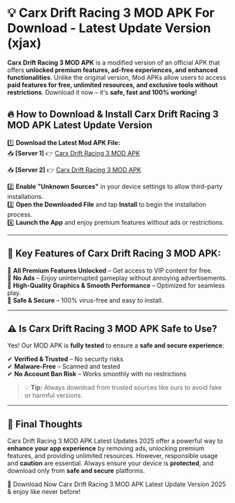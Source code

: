 # 💡 Carx Drift Racing 3 MOD APK For Download - Latest Update Version (xjax)

**Carx Drift Racing 3 MOD APK** is a modified version of an official APK that offers **unlocked premium features, ad-free experiences, and enhanced functionalities**. Unlike the original version, Mod APKs allow users to access **paid features for free, unlimited resources, and exclusive tools without restrictions**. Download it now – it's **safe, fast and 100% working!**

## 🔥 **How to Download & Install Carx Drift Racing 3 MOD APK Latest Update Version**

1️⃣ **Download the Latest Mod APK File:**  
📥 **[Server 1]** 👉 [Carx Drift Racing 3 MOD APK](https://hapymods.com?title=Carx+Drift+Racing+3+MOD+APK&ref=FU1)

📥 **[Server 2]** 👉 [Carx Drift Racing 3 MOD APK](https://hapymods.com?title=Carx+Drift+Racing+3+MOD+APK&ref=FU1)

2️⃣ **Enable "Unknown Sources"** in your device settings to allow third-party installations.  
3️⃣ **Open the Downloaded File** and tap **Install** to begin the installation process.  
4️⃣ **Launch the App** and enjoy premium features without ads or restrictions.

---

## 🌟 **Key Features of Carx Drift Racing 3 MOD APK:**
 
🔽 **All Premium Features Unlocked** – Get access to VIP content for free.  
🔽 **No Ads** – Enjoy uninterrupted gameplay without annoying advertisements.  
🔽 **High-Quality Graphics & Smooth Performance** – Optimized for seamless play.  
🔽 **Safe & Secure** – 100% virus-free and easy to install.  

---

## ⚠️ **Is Carx Drift Racing 3 MOD APK Safe to Use?**

Yes! Our MOD APK is **fully tested** to ensure a **safe and secure experience**:

✔ **Verified & Trusted** – No security risks  
✔ **Malware-Free** – Scanned and tested  
✔ **No Account Ban Risk** – Works smoothly with no restrictions

> 💡 **Tip:** Always download from trusted sources like ours to avoid fake or harmful versions.

---

## 📌 **Final Thoughts**
 
Carx Drift Racing 3 MOD APK Latest Updates 2025 offer a powerful way to **enhance your app experience** by removing ads, unlocking premium features, and providing unlimited resources. However, responsible usage and **caution** are essential. Always ensure your device is **protected**, and download only from **safe and secure** platforms.  

🔽 Download Now Carx Drift Racing 3 MOD APK Latest Update Version 2025 & enjoy like never before!